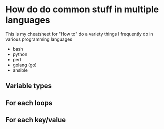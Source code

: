 # How do do common stuff in multiple languages
This is my cheatsheet for "How to" do a variety things I frequently do in various programming languages
- bash
- python
- perl
- golang (go)
- ansible


## Variable types
## For each loops
## For each key/value
